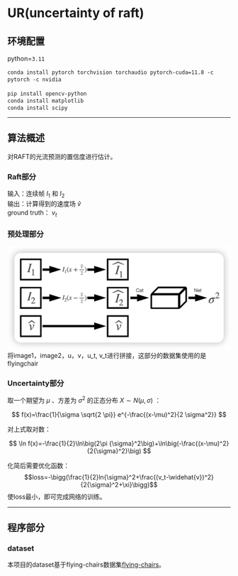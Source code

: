 # UR(uncertainty of raft)

## 环境配置
python=`3.11`
```
conda install pytorch torchvision torchaudio pytorch-cuda=11.8 -c pytorch -c nvidia

pip install opencv-python
conda install matplotlib
conda install scipy
```
***
## 算法概述    
对RAFT的光流预测的置信度进行估计。
### Raft部分
输入：连续帧 $I_1$ 和 $I_2$   
输出：计算得到的速度场 $\widehat{v}$    
ground truth： $v_t$
### 预处理部分
![ur](ur.png)
将image1，image2，u，v，u_t, v_t进行拼接，这部分的数据集使用的是flyingchair
### Uncertainty部分
取一个期望为 $\mu$ 、方差为 ${\sigma}^2$ 的正态分布 $X \sim N(\mu, \sigma)$ ：  

$$
f(x)=\frac{1}{\sigma \sqrt{2 \pi}} e^{-\frac{(x-\mu)^2}{2 \sigma^2}}
$$   

对上式取对数：  

$$
\ln f(x)=-\frac{1}{2}\ln\big(2\pi {\sigma}^2\big)+\ln\big(-\frac{(x-\mu)^2}{2{\sigma}^2}\big)
$$      

化简后需要优化函数：   
$$loss=-\bigg(\frac{1}{2}ln{\sigma}^2+\frac{(v_t-\widehat{v})^2}{2{\sigma}^2+\xi}\bigg)$$
使loss最小，即可完成网络的训练。   
***

## 程序部分
### dataset
本项目的dataset基于flying-chairs数据集[flying-chairs](https://lmb.informatik.uni-freiburg.de/resources/datasets/FlyingChairs.en.html)。
